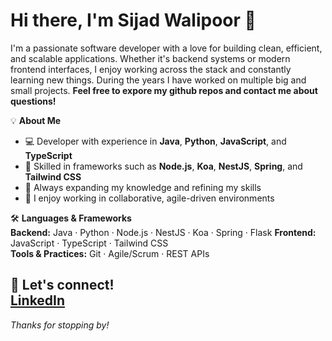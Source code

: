 # Hi there, I'm Sijad Walipoor 👋

I'm a passionate software developer with a love for building clean, efficient, and scalable applications. Whether it's backend systems or modern frontend interfaces, I enjoy working across the stack and constantly learning new things. 
During the years I have worked on multiple big and small projects. **Feel free to expore my github repos and contact me about questions!**

💡 **About Me**  
- 💻 Developer with experience in **Java**, **Python**, **JavaScript**, and **TypeScript**
- 🔧 Skilled in frameworks such as **Node.js**, **Koa**, **NestJS**, **Spring**, and **Tailwind CSS**
- 🌱 Always expanding my knowledge and refining my skills
- 🤝 I enjoy working in collaborative, agile-driven environments

🛠️ **Languages & Frameworks**  
**Backend:** Java · Python · Node.js · NestJS · Koa · Spring · Flask
**Frontend:** JavaScript · TypeScript · Tailwind CSS  
**Tools & Practices:** Git · Agile/Scrum · REST APIs

🔗 **Let's connect!**  
[LinkedIn](www.linkedin.com/in/sijad-walipoor-8ab62530a)
---

*Thanks for stopping by!*
